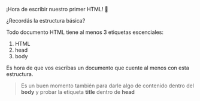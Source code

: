 ¡Hora de escribir nuestro primer HTML! :muscle:

¿Recordás la estructura básica?

Todo documento HTML tiene al menos 3 etiquetas escenciales:

1. HTML
2. head
3. body

Es hora de que vos escribas un documento que cuente al menos con esta estructura.

> Es un buen momento también para darle algo de contenido dentro del **body** y probar la etiqueta **title** dentro de **head**